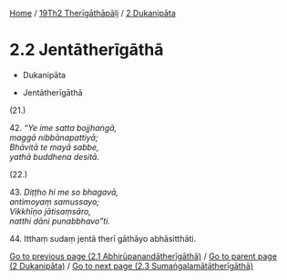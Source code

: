 
[Home](/) / [19Th2 Therīgāthāpāḷi](...md) / [2 Dukanipāta](../19Th2/2.md)

# 2.2 Jentātherīgāthā

* Dukanipāta

* Jentātherīgāthā

(21.)

42\. _“Ye ime satta bojjhaṅgā,_  
_maggā nibbānapattiyā;_  
_Bhāvitā te mayā sabbe,_  
_yathā buddhena desitā._  


(22.)

43\. _Diṭṭho hi me so bhagavā,_  
_antimoyaṃ samussayo;_  
_Vikkhīṇo jātisaṃsāro,_  
_natthi dāni punabbhavo”ti._  


44\. Itthaṃ sudaṃ jentā therī gāthāyo abhāsitthāti.

[Go to previous page (2.1 Abhirūpanandātherīgāthā)](2.1.md) / [Go to parent page (2 Dukanipāta)](../19Th2/2.md) / [Go to next page (2.3 Sumaṅgalamātātherīgāthā)](2.3.md)



